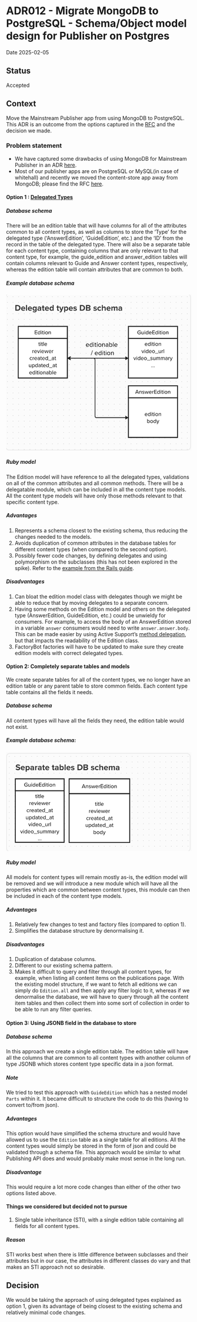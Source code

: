 # ADR012 - Migrate MongoDB to PostgreSQL -  Schema/Object model design for Publisher on Postgres

Date 2025-02-05

## Status
Accepted

## Context
Move the Mainstream Publisher app from using MongoDB to PostgreSQL. This ADR is an outcome from the options captured in the [RFC](https://docs.google.com/document/d/1VwKxpRB4_YG7y__M-qTdAWrL8eGd7MZLu1cAO63lZwI/edit?pli=1&tab=t.0#heading=h.fk845ekgg28e) and the decision we made.

### Problem statement
- We have captured some drawbacks of using MongoDB for Mainstream Publisher in an ADR [here](https://docs.publishing.service.gov.uk/repos/publisher/arch/adr-009-replace-mongodb-with-postgres.html).
- Most of our publisher apps are on PostgreSQL or MySQL(in case of whitehall) and recently we moved the content-store app away from MongoDB; please find the RFC [here](https://github.com/alphagov/govuk-rfcs/pull/158/files).

#### Option 1 : [Delegated Types](https://guides.rubyonrails.org/v7.1/association_basics.html#delegated-types)
##### Database schema
There will be an edition table that will have columns for all of the attributes common to all content types, as well as columns to store the ‘Type’ for the delegated type (‘AnswerEdition’, ‘GuideEdition’, etc.) and the ‘ID’ from the record in the table of the delegated type. There will also be a separate table for each content type, containing columns that are only relevant to that content type, for example, the guide_edition and answer_edition tables will contain columns relevant to Guide and Answer content types, respectively, whereas the edition table will contain attributes that are common to both.

##### Example database schema
![Delegated Type schema](/docs/images/adr-012-delegated-types-db-schema.png)

##### Ruby model
The Edition model will have reference to all the delegated types, validations on all of the common attributes and all common methods. There will be a delegatable module, which can be included in all the content type models. All the content type models will have only those methods relevant to that specific content type.

##### Advantages
1. Represents a schema closest to the existing schema, thus reducing the changes needed to the models.
2. Avoids duplication of common attributes in the database tables for different content types (when compared to the second option).
3. Possibly fewer code changes, by defining delegates and using polymorphism on the  subclasses (this has not been explored in the spike). Refer to the [example from the Rails guide](https://guides.rubyonrails.org/v7.1/association_basics.html#adding-further-delegation).

##### Disadvantages
1. Can bloat the edition model class with delegates though we might be able to reduce that by moving delegates to a separate concern.
2. Having some methods on the Edition model and others on the delegated type (AnswerEdition, GuideEdition, etc.) could be unwieldy for consumers. For example, to access the body of an AnswerEdition stored in a variable `answer` consumers would need to write `answer.answer.body`. This can be made easier by using Active Support’s [method delegation](https://guides.rubyonrails.org/active_support_core_extensions.html#method-delegation), but that impacts the readability of the Edition class.
3. FactoryBot factories will have to be updated to make sure they create edition models with correct delegated types.

#### Option 2: Completely separate tables and models
We create separate tables for all of the content types, we no longer have an edition table or any parent table to store common fields. Each content type table contains all the fields it needs.

##### Database schema
All content types will have all the fields they need, the edition table would not exist.

##### Example database schema:
![Separate tables schema](/docs/images/adr-012-separate-db-schema.png)

##### Ruby model
All models for content types will remain mostly as-is, the edition model will be removed and we will introduce a new module which will have all the properties which are common between content types, this module can then be included in each of the content type models.

##### Advantages
1. Relatively few changes to test and factory files (compared to option 1).
2. Simplifies the database structure by denormalising it.

##### Disadvantages
1. Duplication of database columns.
2. Different to our existing schema pattern.
3. Makes it difficult to query and filter through all content types, for example, when listing all content items on the publications page. With the existing model structure, if we want to fetch all editions we can simply do `Edition.all` and then apply any filter logic to it, whereas if we denormalise the database, we will have to query through all the content item tables and then collect them into some sort of collection in order to be able to run any filter queries.

#### Option 3: Using JSONB field in the database to store

##### Database schema
In this approach we create a single edition table. The edition table will have all the columns that are common to all content types with another column of type JSONB which stores content type specific data in a json format.

##### Note
We tried to test this approach with `GuideEdition` which has a nested model `Parts` within it. It became difficult to structure the code to do this (having to convert to/from json).

##### Advantages
This option would have simplified the schema structure and would have allowed us to use the `Edition` table as a single table for all editions. All the content types would simply be stored in the form of json and could be validated through a schema file. This approach would be similar to what Publishing API does and would probably make most sense in the long run.

##### Disadvantage
This would require a lot more code changes than either of the other two options listed above.

#### Things we considered but decided not to pursue
1. Single table inheritance (STI), with a single edition table containing all fields for all content types.

##### Reason
STI works best when there is little difference between subclasses and their attributes but in our case, the attributes in different classes do vary and that makes an STI approach not so desirable.

## Decision
We would be taking the approach of using delegated types explained as option 1, given its advantage of being closest to the existing schema and relatively minimal code changes.
